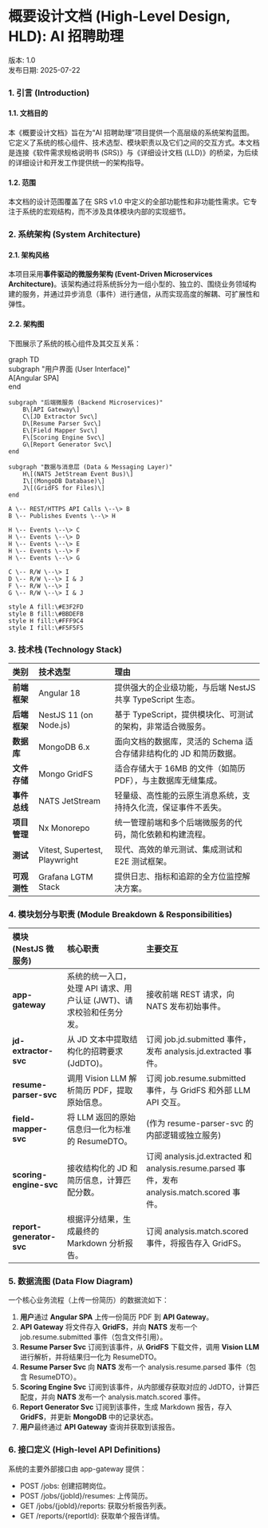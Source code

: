# **概要设计文档 (High-Level Design, HLD): AI 招聘助理**

版本: 1.0  
发布日期: 2025-07-22

### **1\. 引言 (Introduction)**

#### **1.1. 文档目的**

本《概要设计文档》旨在为“AI 招聘助理”项目提供一个高层级的系统架构蓝图。它定义了系统的核心组件、技术选型、模块职责以及它们之间的交互方式。本文档是连接《软件需求规格说明书 (SRS)》与《详细设计文档 (LLD)》的桥梁，为后续的详细设计和开发工作提供统一的架构指导。

#### **1.2. 范围**

本文档的设计范围覆盖了在 SRS v1.0 中定义的全部功能性和非功能性需求。它专注于系统的宏观结构，而不涉及具体模块内部的实现细节。

### **2\. 系统架构 (System Architecture)**

#### **2.1. 架构风格**

本项目采用**事件驱动的微服务架构 (Event-Driven Microservices Architecture)**。该架构通过将系统拆分为一组小型的、独立的、围绕业务领域构建的服务，并通过异步消息（事件）进行通信，从而实现高度的解耦、可扩展性和弹性。

#### **2.2. 架构图**

下图展示了系统的核心组件及其交互关系：

graph TD  
    subgraph "用户界面 (User Interface)"  
        A\[Angular SPA\]  
    end

    subgraph "后端微服务 (Backend Microservices)"  
        B\[API Gateway\]  
        C\[JD Extractor Svc\]  
        D\[Resume Parser Svc\]  
        E\[Field Mapper Svc\]  
        F\[Scoring Engine Svc\]  
        G\[Report Generator Svc\]  
    end

    subgraph "数据与消息层 (Data & Messaging Layer)"  
        H\[(NATS JetStream Event Bus)\]  
        I\[(MongoDB Database)\]  
        J\[(GridFS for Files)\]  
    end

    A \-- REST/HTTPS API Calls \--\> B  
    B \-- Publishes Events \--\> H  
      
    H \-- Events \--\> C  
    H \-- Events \--\> D  
    H \-- Events \--\> E  
    H \-- Events \--\> F  
    H \-- Events \--\> G

    C \-- R/W \--\> I  
    D \-- R/W \--\> I & J  
    F \-- R/W \--\> I  
    G \-- R/W \--\> I & J

    style A fill:\#E3F2FD  
    style B fill:\#BBDEFB  
    style H fill:\#FFF9C4  
    style I fill:\#F5F5F5

### **3\. 技术栈 (Technology Stack)**

| 类别 | 技术选型 | 理由 |
| :---- | :---- | :---- |
| **前端框架** | Angular 18 | 提供强大的企业级功能，与后端 NestJS 共享 TypeScript 生态。 |
| **后端框架** | NestJS 11 (on Node.js) | 基于 TypeScript，提供模块化、可测试的架构，非常适合微服务。 |
| **数据库** | MongoDB 6.x | 面向文档的数据库，灵活的 Schema 适合存储非结构化的 JD 和简历数据。 |
| **文件存储** | Mongo GridFS | 适合存储大于 16MB 的文件（如简历 PDF），与主数据库无缝集成。 |
| **事件总线** | NATS JetStream | 轻量级、高性能的云原生消息系统，支持持久化流，保证事件不丢失。 |
| **项目管理** | Nx Monorepo | 统一管理前端和多个后端微服务的代码，简化依赖和构建流程。 |
| **测试** | Vitest, Supertest, Playwright | 现代、高效的单元测试、集成测试和 E2E 测试框架。 |
| **可观测性** | Grafana LGTM Stack | 提供日志、指标和追踪的全方位监控解决方案。 |

### **4\. 模块划分与职责 (Module Breakdown & Responsibilities)**

| 模块 (NestJS 微服务) | 核心职责 | 主要交互 |
| :---- | :---- | :---- |
| **app-gateway** | 系统的统一入口，处理 API 请求、用户认证 (JWT)、请求校验和任务分发。 | 接收前端 REST 请求，向 NATS 发布初始事件。 |
| **jd-extractor-svc** | 从 JD 文本中提取结构化的招聘要求 (JdDTO)。 | 订阅 job.jd.submitted 事件，发布 analysis.jd.extracted 事件。 |
| **resume-parser-svc** | 调用 Vision LLM 解析简历 PDF，提取原始信息。 | 订阅 job.resume.submitted 事件，与 GridFS 和外部 LLM API 交互。 |
| **field-mapper-svc** | 将 LLM 返回的原始信息归一化为标准的 ResumeDTO。 | (作为 resume-parser-svc 的内部逻辑或独立服务) |
| **scoring-engine-svc** | 接收结构化的 JD 和简历信息，计算匹配分数。 | 订阅 analysis.jd.extracted 和 analysis.resume.parsed 事件，发布 analysis.match.scored 事件。 |
| **report-generator-svc** | 根据评分结果，生成最终的 Markdown 分析报告。 | 订阅 analysis.match.scored 事件，将报告存入 GridFS。 |

### **5\. 数据流图 (Data Flow Diagram)**

一个核心业务流程（上传一份简历）的数据流如下：

1. **用户**通过 **Angular SPA** 上传一份简历 PDF 到 **API Gateway**。  
2. **API Gateway** 将文件存入 **GridFS**，并向 **NATS** 发布一个 job.resume.submitted 事件（包含文件引用）。  
3. **Resume Parser Svc** 订阅到该事件，从 **GridFS** 下载文件，调用 **Vision LLM** 进行解析，并将结果归一化为 ResumeDTO。  
4. **Resume Parser Svc** 向 **NATS** 发布一个 analysis.resume.parsed 事件（包含 ResumeDTO）。  
5. **Scoring Engine Svc** 订阅到该事件，从内部缓存获取对应的 JdDTO，计算匹配度，并向 **NATS** 发布一个 analysis.match.scored 事件。  
6. **Report Generator Svc** 订阅到该事件，生成 Markdown 报告，存入 **GridFS**，并更新 **MongoDB** 中的记录状态。  
7. **用户**最终通过 **API Gateway** 查询并获取到该报告。

### **6\. 接口定义 (High-level API Definitions)**

系统的主要外部接口由 app-gateway 提供：

* POST /jobs: 创建招聘岗位。  
* POST /jobs/{jobId}/resumes: 上传简历。  
* GET /jobs/{jobId}/reports: 获取分析报告列表。  
* GET /reports/{reportId}: 获取单个报告详情。